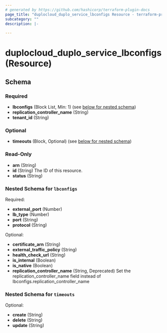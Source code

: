 ```yaml
---
# generated by https://github.com/hashicorp/terraform-plugin-docs
page_title: "duplocloud_duplo_service_lbconfigs Resource - terraform-provider-duplocloud"
subcategory: ""
description: |-
  
---
```


# duplocloud_duplo_service_lbconfigs (Resource)





<!-- schema generated by tfplugindocs -->
## Schema

### Required

- **lbconfigs** (Block List, Min: 1) (see [below for nested schema](#nestedblock--lbconfigs))
- **replication_controller_name** (String)
- **tenant_id** (String)

### Optional

- **timeouts** (Block, Optional) (see [below for nested schema](#nestedblock--timeouts))

### Read-Only

- **arn** (String)
- **id** (String) The ID of this resource.
- **status** (String)

<a id="nestedblock--lbconfigs"></a>
### Nested Schema for `lbconfigs`

Required:

- **external_port** (Number)
- **lb_type** (Number)
- **port** (String)
- **protocol** (String)

Optional:

- **certificate_arn** (String)
- **external_traffic_policy** (String)
- **health_check_url** (String)
- **is_internal** (Boolean)
- **is_native** (Boolean)
- **replication_controller_name** (String, Deprecated) Set the replication_controller_name field instead of lbconfigs.replication_controller_name


<a id="nestedblock--timeouts"></a>
### Nested Schema for `timeouts`

Optional:

- **create** (String)
- **delete** (String)
- **update** (String)


